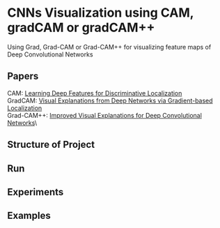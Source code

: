 # CNNs Visualization using CAM, gradCAM or gradCAM++
Using Grad, Grad-CAM or Grad-CAM++ for visualizing feature maps of Deep Convolutional Networks

## Papers
CAM: [Learning Deep Features for Discriminative Localization](https://arxiv.org/pdf/1512.04150.pdf)\
GradCAM: [Visual Explanations from Deep Networks via Gradient-based Localization](https://arxiv.org/pdf/1610.02391.pdf)\
Grad-CAM++: [Improved Visual Explanations for Deep Convolutional Networks](https://arxiv.org/pdf/1710.11063.pdf)\

## Structure of Project


## Run


## Experiments


## Examples
